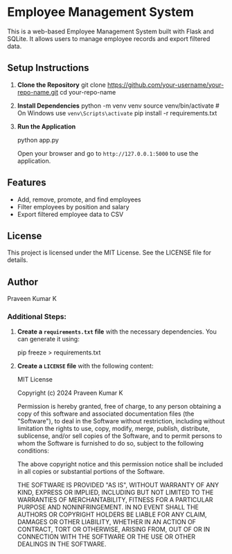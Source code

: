 # Employee Management System

This is a web-based Employee Management System built with Flask and SQLite. It allows users to manage employee records and export filtered data.

## Setup Instructions

1. **Clone the Repository**
   git clone https://github.com/your-username/your-repo-name.git
   cd your-repo-name

2. **Install Dependencies**
   python -m venv venv
   source venv/bin/activate  # On Windows use `venv\Scripts\activate`
   pip install -r requirements.txt

3. **Run the Application**
   
   python app.py

   Open your browser and go to `http://127.0.0.1:5000` to use the application.

## Features

- Add, remove, promote, and find employees
- Filter employees by position and salary
- Export filtered employee data to CSV

## License

This project is licensed under the MIT License. See the LICENSE file for details.

## Author

Praveen Kumar K

### Additional Steps:

1. **Create a `requirements.txt` file** with the necessary dependencies. You can generate it using:

   pip freeze > requirements.txt


2. **Create a `LICENSE` file** with the following content:

   MIT License

   Copyright (c) 2024 Praveen Kumar K

   Permission is hereby granted, free of charge, to any person obtaining a copy
   of this software and associated documentation files (the "Software"), to deal
   in the Software without restriction, including without limitation the rights
   to use, copy, modify, merge, publish, distribute, sublicense, and/or sell
   copies of the Software, and to permit persons to whom the Software is
   furnished to do so, subject to the following conditions:

   The above copyright notice and this permission notice shall be included in all
   copies or substantial portions of the Software.

   THE SOFTWARE IS PROVIDED "AS IS", WITHOUT WARRANTY OF ANY KIND, EXPRESS OR
   IMPLIED, INCLUDING BUT NOT LIMITED TO THE WARRANTIES OF MERCHANTABILITY,
   FITNESS FOR A PARTICULAR PURPOSE AND NONINFRINGEMENT. IN NO EVENT SHALL THE
   AUTHORS OR COPYRIGHT HOLDERS BE LIABLE FOR ANY CLAIM, DAMAGES OR OTHER
   LIABILITY, WHETHER IN AN ACTION OF CONTRACT, TORT OR OTHERWISE, ARISING FROM,
   OUT OF OR IN CONNECTION WITH THE SOFTWARE OR THE USE OR OTHER DEALINGS IN THE
   SOFTWARE.
